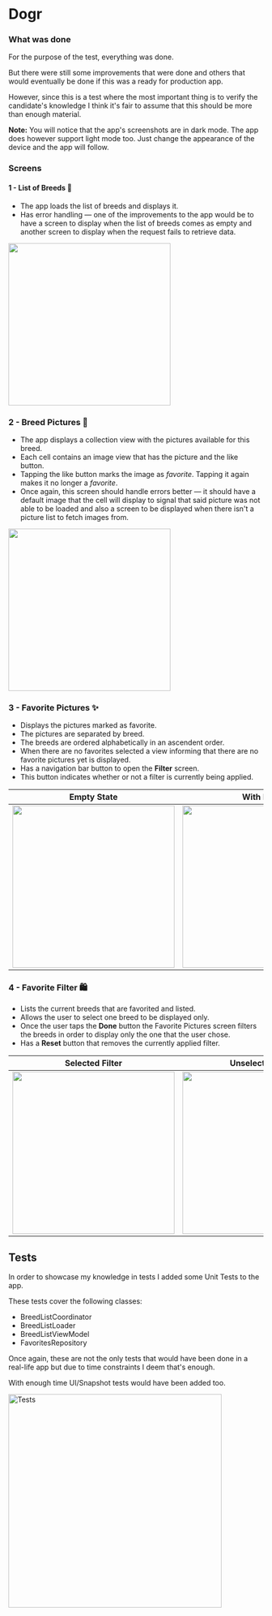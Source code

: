 # Dogr

### What was done

For the purpose of the test, everything was done.

But there were still some improvements that were done and others that would eventually be done if this was a ready for production app.

However, since this is a test where the most important thing is to verify the candidate's knowledge I think it's fair to assume that this should be more than enough material.

**Note:** You will notice that the app's screenshots are in dark mode. The app does however support light mode too. Just change the appearance of the device and the app will follow.

### Screens

#### 1 - List of Breeds 📄

- The app loads the list of breeds and displays it.
- Has error handling — one of the improvements to the app would be to have a screen to display when the list of breeds comes as empty and another screen to display when the request fails to retrieve data.

<img src="https://user-images.githubusercontent.com/23014633/209751463-04ca3ec8-adb2-4ad0-a9bb-f390a55dfc85.png" width="320">

### 2 - Breed Pictures 📸

- The app displays a collection view with the pictures available for this breed.
- Each cell contains an image view that has the picture and the like button.
- Tapping the like button marks the image as *favorite*. Tapping it again makes it no longer a *favorite*.
- Once again, this screen should handle errors better — it should have a default image that the cell will display to signal that said picture was not able to be loaded and also a screen to be displayed when there isn't a picture list to fetch images from.

<img src="https://user-images.githubusercontent.com/23014633/209751768-4466b3fe-0c88-4f5d-94b5-2b165470fc6e.png" width="320" >

### 3 - Favorite Pictures ✨

- Displays the pictures marked as favorite.
- The pictures are separated by breed.
- The breeds are ordered alphabetically in an ascendent order.
- When there are no favorites selected a view informing that there are no favorite pictures yet is displayed.
- Has a navigation bar button to open the **Filter** screen.
- This button indicates whether or not a filter is currently being applied.

Empty State | With Items | Filter applied
:-----:|:-----:|:-----:
<img src="https://user-images.githubusercontent.com/23014633/209752608-95b909a8-f864-4d20-aa84-cb9135af7865.png" width="320"> | <img src="https://user-images.githubusercontent.com/23014633/209752650-8cfe9469-b5b6-44c5-b509-eb9b88dd5371.png" width="320"> | <img src="https://user-images.githubusercontent.com/23014633/209752689-10989ae2-af67-445f-9d4a-256e60d8f05e.png" width="320">

### 4 - Favorite Filter 🛍️

- Lists the current breeds that are favorited and listed.
- Allows the user to select one breed to be displayed only.
- Once the user taps the **Done** button the Favorite Pictures screen filters the breeds in order to display only the one that the user chose.
- Has a **Reset** button that removes the currently applied filter.

Selected Filter | Unselected Filter
:-----:|:-----:
<img src="https://user-images.githubusercontent.com/23014633/209753071-d2fbd399-094d-46b4-93c5-acb6b5d5f524.png" width="320"> | <img src="https://user-images.githubusercontent.com/23014633/209753065-ac687c59-4df3-47b5-9b23-35ad314aa839.png" width="320">


## Tests

In order to showcase my knowledge in tests I added some Unit Tests to the app.

These tests cover the following classes:

- BreedListCoordinator
- BreedListLoader
- BreedListViewModel
- FavoritesRepository

Once again, these are not the only tests that would have been done in a real-life app but due to time constraints I deem that's enough. 

With enough time UI/Snapshot tests would have been added too.

<img width="421" alt="Tests" src="https://user-images.githubusercontent.com/23014633/209753297-a06d8262-6013-4c16-a401-aeae86418817.png">
